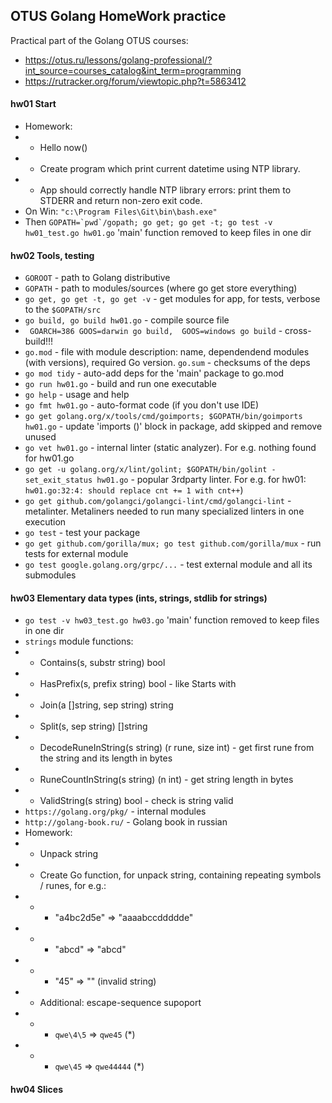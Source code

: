 ## OTUS Golang HomeWork practice

Practical part of the Golang OTUS courses:
- https://otus.ru/lessons/golang-professional/?int_source=courses_catalog&int_term=programming
- https://rutracker.org/forum/viewtopic.php?t=5863412

#### hw01 Start
- Homework:
- - Hello now()
- - Create program which print current datetime using NTP library.
- - App should correctly handle NTP library errors: print them to STDERR and return non-zero exit code.
- On Win: ```"c:\Program Files\Git\bin\bash.exe"```
- Then ```GOPATH=`pwd`/gopath; go get; go get -t; go test -v hw01_test.go hw01.go``` 'main' function removed to keep files in one dir

#### hw02 Tools, testing
- ```GOROOT``` - path to Golang distributive
- ```GOPATH``` - path to modules/sources (where go get store everything)
- ```go get, go get -t, go get -v``` - get modules for app, for tests, verbose to the ```$GOPATH/src```
- ```go build, go build hw01.go``` - compile source file
- ``` GOARCH=386 GOOS=darwin go build,  GOOS=windows go build``` - cross-build!!!
- ```go.mod``` - file with module description: name, dependendend modules (with versions), required Go version. ```go.sum``` - checksums of the deps
- ```go mod tidy``` - auto-add deps for the 'main' package to go.mod
- ```go run hw01.go``` - build and run one executable
- ```go help``` - usage and help
- ```go fmt hw01.go``` - auto-format code (if you don't use IDE)
- ```go get golang.org/x/tools/cmd/goimports; $GOPATH/bin/goimports hw01.go``` - update 'imports ()' block in package, add skipped and remove unused
- ```go vet hw01.go``` - internal linter (static analyzer). For e.g. nothing found for hw01.go
- ```go get -u golang.org/x/lint/golint; $GOPATH/bin/golint -set_exit_status hw01.go``` - popular 3rdparty linter. For e.g. for hw01: ```hw01.go:32:4: should replace cnt += 1 with cnt++```)
- ```go get github.com/golangci/golangci-lint/cmd/golangci-lint``` - metalinter. Metaliners needed to run many specialized linters in one execution
- ```go test``` - test your package
- ```go get github.com/gorilla/mux; go test github.com/gorilla/mux``` - run tests for external module
- ```go test google.golang.org/grpc/...``` - test external module and all its submodules

#### hw03 Elementary data types (ints, strings, stdlib for strings)
- ```go test -v hw03_test.go hw03.go``` 'main' function removed to keep files in one dir
- ```strings``` module functions:
- - Contains(s, substr string) bool
- - HasPrefix(s, prefix string) bool - like Starts with
- - Join(a []string, sep string) string
- - Split(s, sep string) []string
- - DecodeRuneInString(s string) (r rune, size int) - get first rune from the string and its length in bytes
- - RuneCountInString(s string) (n int) - get string length in bytes
- - ValidString(s string) bool - check is string valid
- ```https://golang.org/pkg/``` - internal modules
- ```http://golang-book.ru/``` - Golang book in russian
- Homework:
- - Unpack string
- - Create Go function, for unpack string, containing repeating symbols / runes, for e.g.:
- - - "a4bc2d5e" => "aaaabccddddde"
- - - "abcd" => "abcd"
- - - "45" => "" (invalid string)
- - Additional: escape-sequence supoport
- - - `qwe\4\5` => `qwe45` (*)
- - - `qwe\45` => `qwe44444` (*)

#### hw04 Slices